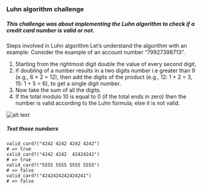 ### Luhn algorithm challenge
##### This challenge was about implementing the Luhn algorithm to check if a credit card number is valid or not.

Steps involved in Luhn algorithm
Let’s understand the algorithm with an example: 
Consider the example of an account number “79927398713“. 
1. Starting from the rightmost digit double the value of every second digit,
2. If doubling of a number results in a two digits number i.e greater than 9 (e.g., 6 × 2 = 12), then add the digits of the product (e.g., 12: 1 + 2 = 3, 15: 1 + 5 = 6), to get a single digit number. 
3. Now take the sum of all the digits.
4. If the total modulo 10 is equal to 0 (if the total ends in zero) then the number is valid according to the Luhn formula; else it is not valid.

![alt text](https://media.geeksforgeeks.org/wp-content/uploads/gfg2-2-300x101.png "Example")

##### Test those numbers 
```
valid_card?("4242 4242 4242 4242")
# => true
valid_card?("4242 4242  42424242")
# => true
valid_card?("5555 5555 5555 5555")
# => false
valid_card?("4242424242424241")
# => false
```
